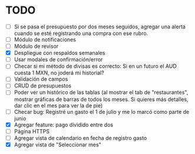 # TODO

- [ ] Si se pasa el presupuesto por dos meses seguidos, agregar una alerta cuando se esté registrando una compra con ese rubro.
- [ ] Módulo de notificaciones
- [ ] Módulo de revisor
- [x] Despliegue con respaldos semanales
- [ ] Usar modales de confirmación/error
- [ ] Checar si mi método de divisas es correcto: Si en un futuro el AUD cuesta 1 MXN, no joderá mi historial?
- [ ] Validación de campos
- [ ] CRUD de presupuestos
- [ ] Poder ver un histórico de las tablas (al mostrar el tab de "restaurantes", mostrar gráficas de barras de todos los meses. Si quieres más detalles, dar clic en el mes para ver la de pie)
- [ ] Checar bug: Registré un gasto el 1 de julio y me lo marcó como parte de junio
- [x] Agregar feature: pago dividido entre dos
- [ ] Página HTTPS
- [ ] Agregar vista de calendario en fecha de registro gasto
- [x] Agregar vista de "Seleccionar mes"